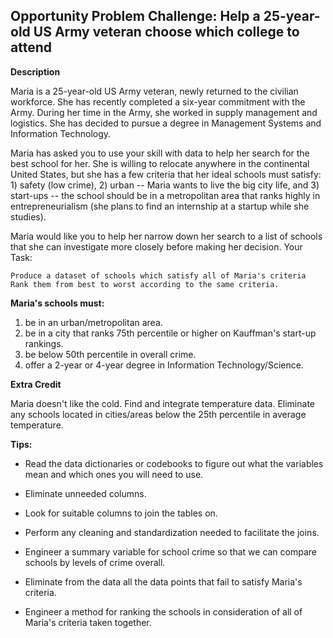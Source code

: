 Opportunity Problem Challenge: Help a 25-year-old US Army veteran choose which college to attend
---

**Description**

Maria is a 25-year-old US Army veteran, newly returned to the civilian workforce.
She has recently completed a six-year commitment with the Army. During her time in the Army, 
she worked in supply management and logistics. She has decided to pursue a degree in Management
Systems and Information Technology.

Maria has asked you to use your skill with data to help her search for the best
school for her. She is willing to relocate anywhere in the continental United States, but she has a few criteria that her ideal schools must satisfy: 1) safety (low crime), 2) urban -- Maria wants to live the big city life, and 3) start-ups -- the school should be in a metropolitan area that ranks highly in entrepreneurialism (she plans to find an internship at a startup while she studies).

Maria would like you to help her narrow down her search to a list of schools that she can investigate more closely before making her decision.
Your Task:

    Produce a dataset of schools which satisfy all of Maria's criteria
    Rank them from best to worst according to the same criteria.

**Maria's schools must:**

1. be in an urban/metropolitan area.
2. be in a city that ranks 75th percentile or higher on Kauffman's start-up rankings.
3. be below 50th percentile in overall crime.
4. offer a 2-year or 4-year degree in Information Technology/Science.

**Extra Credit**

Maria doesn't like the cold. Find and integrate temperature data. Eliminate any schools located in cities/areas below the 25th percentile in average temperature.

**Tips:**

- Read the data dictionaries or codebooks to figure out what the variables mean and which ones you will need to use.

- Eliminate unneeded columns.

- Look for suitable columns to join the tables on.

- Perform any cleaning and standardization needed to facilitate the joins. 
- Engineer a summary variable for school crime so that we can compare schools by levels of crime overall.
- Eliminate from the data all the data points that fail to satisfy Maria's criteria.
- Engineer a method for ranking the schools in consideration of all of Maria's criteria taken together.

    
